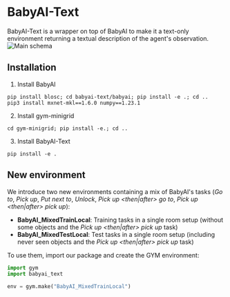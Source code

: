 # BabyAI-Text
BabyAI-Text is a wrapper on top of BabyAI to make it a text-only environment returning a textual description of the agent's observation.
![Main schema](images/babyai-text_schema.png)

## Installation
1. Install BabyAI
```
pip install blosc; cd babyai-text/babyai; pip install -e .; cd ..
pip3 install mxnet-mkl==1.6.0 numpy==1.23.1
```
2. Install gym-minigrid
```
cd gym-minigrid; pip install -e.; cd ..
```
3. Install BabyAI-Text
```
pip install -e .
```

## New environment
We introduce two new environments containing a mix of BabyAI's tasks (*Go to*, *Pick up*, *Put next to*, *Unlock*, *Pick up <then|after> go to*, *Pick up <then|after> pick up*):
- **BabyAI_MixedTrainLocal**: Training tasks in a single room setup (without some objects and the *Pick up <then|after> pick up* task)
- **BabyAI_MixedTestLocal**: Test tasks in a single room setup (including never seen objects and the *Pick up <then|after> pick up* task)

To use them, import our package and create the GYM environment:
```python
import gym
import babyai_text

env = gym.make("BabyAI_MixedTrainLocal")
```
